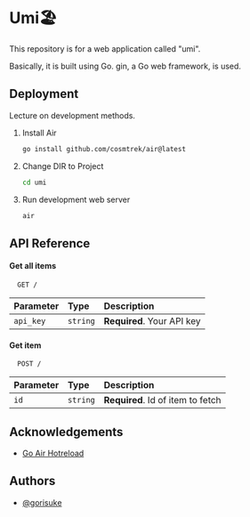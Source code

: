 
# Umi🏖️

This repository is for a web application called "umi".

Basically, it is built using Go. gin, a Go web framework, is used.
## Deployment

Lecture on development methods.
1. Install Air
    ```bash
    go install github.com/cosmtrek/air@latest
    ```
2. Change DIR to Project
    ```bash
    cd umi
    ```
3. Run development web server
    ```bash
    air
    ```
## API Reference

#### Get all items

```http
  GET /
```

| Parameter | Type     | Description                |
| :-------- | :------- | :------------------------- |
| `api_key` | `string` | **Required**. Your API key |

#### Get item

```http
  POST /
```

| Parameter | Type     | Description                       |
| :-------- | :------- | :-------------------------------- |
| `id`      | `string` | **Required**. Id of item to fetch |




## Acknowledgements

 - [Go Air Hotreload](https://blog.juge6.jp/go/)

## Authors

- [@gorisuke](https://www.github.com/gorisuke)

